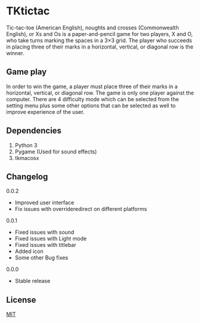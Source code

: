 # TKtictac

Tic-tac-toe (American English), noughts and crosses (Commonwealth English), or Xs and Os is a paper-and-pencil game for two players, X and O, who take turns marking the spaces in a 3×3 grid. The player who succeeds in placing three of their marks in a horizontal, vertical, or diagonal row is the winner.

## Game play

In order to win the game, a player must place three of their marks in a horizontal, vertical, or diagonal row. The game is only one player against the computer. There are 4 difficulty mode which can be selected from the setting menu plus some other options that can be selected as well to improve experience of the user.

## Dependencies

  1. Python 3
  2. Pygame (Used for sound effects)
  3. tkmacosx
  
## Changelog

  0.0.2
  * Improved user interface
  * Fix issues with overrideredirect on different platforms

  0.0.1
  * Fixed issues with sound
  * Fixed issues with Light mode
  * Fixed issues with titlebar 
  * Added icon
  * Some other Bug fixes 
  
  0.0.0
  * Stable release

## License

[MIT](https://github.com/Saadmairaj/TKtictac/blob/master/LICENSE)
